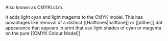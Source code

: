 Also known as CMYKLcLm.

It adds light cyan and light magenta to the CMYK model. This has advantages like removal of a distinct [[Halftones|halftone]] or [[dither]] dot appearance that appears in print that use light shades of cyan or magenta on the pure [[CMYK Colour Model]].
